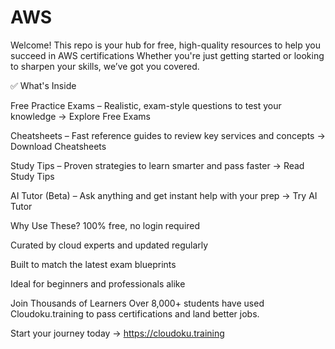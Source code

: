 # AWS

Welcome! This repo is your hub for free, high-quality resources to help you succeed in AWS certifications
Whether you're just getting started or looking to sharpen your skills, we’ve got you covered.

✅ What's Inside

Free Practice Exams – Realistic, exam-style questions to test your knowledge
→ Explore Free Exams

Cheatsheets – Fast reference guides to review key services and concepts
→ Download Cheatsheets

Study Tips – Proven strategies to learn smarter and pass faster
→ Read Study Tips

AI Tutor (Beta) – Ask anything and get instant help with your prep
→ Try AI Tutor

Why Use These?
100% free, no login required

Curated by cloud experts and updated regularly

Built to match the latest exam blueprints

Ideal for beginners and professionals alike

Join Thousands of Learners
Over 8,000+ students have used Cloudoku.training to pass certifications and land better jobs.

Start your journey today → https://cloudoku.training










